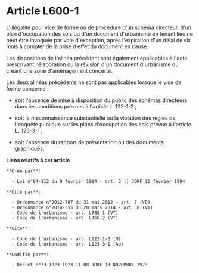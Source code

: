 # Article L600-1

L'illégalité pour vice de forme ou de procédure d'un schéma directeur, d'un plan d'occupation des sols ou d'un document
d'urbanisme en tenant lieu ne peut être invoquée par voie d'exception, après l'expiration d'un délai de six mois à compter de
la prise d'effet du document en cause.

Les dispositions de l'alinéa précédent sont également applicables à l'acte prescrivant l'élaboration ou la révision d'un
document d'urbanisme ou créant une zone d'aménagement concerté.

Les deux alinéas précédents ne sont pas applicables lorsque le vice de forme concerne :

- soit l'absence de mise à disposition du public des schémas directeurs dans les conditions prévues à l'article L. 122-1-2 ;

- soit la méconnaissance substantielle ou la violation des règles de l'enquête publique sur les plans d'occupation des sols
prévue à l'article L. 123-3-1 ;

- soit l'absence du rapport de présentation ou des documents graphiques.

**Liens relatifs à cet article**

	**Créé par**:

	  - Loi n°94-112 du 9 février 1994 - art. 3 () JORF 10 février 1994

	**Cité par**:

	  - Ordonnance n°2012-787 du 31 mai 2012 - art. 7 (VD)
	  - Ordonnance n°2014-355 du 20 mars 2014 - art. 8 (VT)
	  - Code de l'urbanisme - art. L760-1 (VT)
	  - Code de l'urbanisme - art. L760-2 (VT)

	**Cite**:

	  - Code de l'urbanisme - art. L122-1-2 (M)
	  - Code de l'urbanisme - art. L123-3-1 (Ab)

	**Codifié par**:

	  - Décret n°73-1023 1973-11-08 JORF 13 NOVEMBRE 1973
